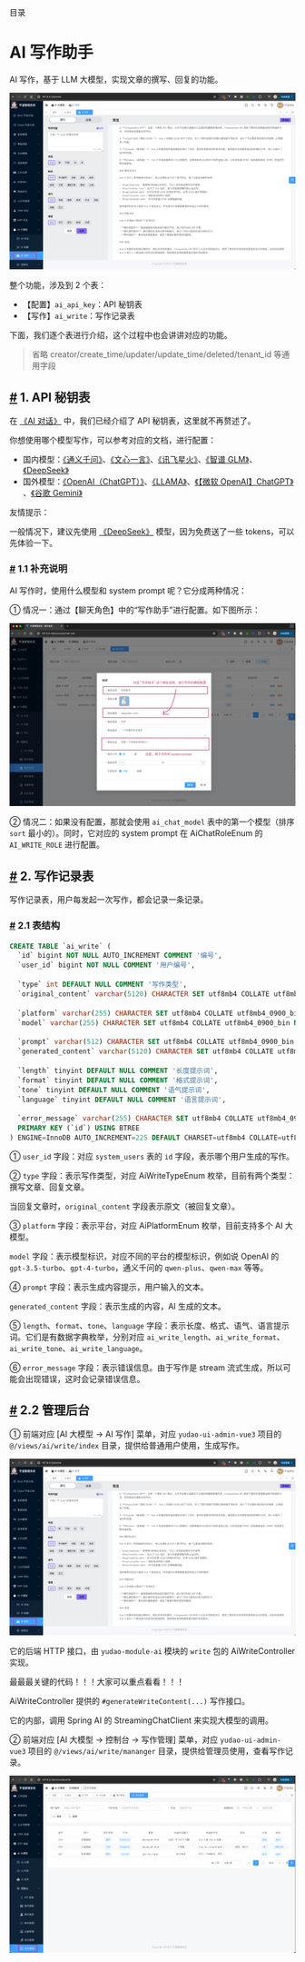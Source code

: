 目录

# AI 写作助手

AI 写作，基于 LLM 大模型，实现文章的撰写、回复的功能。

![AI 写作](./static/写作.png)

整个功能，涉及到 2 个表：

*   【配置】`ai_api_key`：API 秘钥表
*   【写作】`ai_write`：写作记录表

下面，我们逐个表进行介绍，这个过程中也会讲讲对应的功能。

> 省略 creator/create\_time/updater/update\_time/deleted/tenant\_id 等通用字段

## [#](#_1-api-秘钥表) 1. API 秘钥表

在 [《AI 对话》](/ai/chat/) 中，我们已经介绍了 API 秘钥表，这里就不再赘述了。

你想使用哪个模型写作，可以参考对应的文档，进行配置：

*   国内模型：[《通义千问》](/ai/tongyi)、[《文心一言》](/ai/yiyan)、[《讯飞星火》](/ai/xinghuo)、[《智谱 GLM》](/ai/glm)、[《DeepSeek》](/ai/deep-seek)
*   国外模型：[《OpenAI（ChatGPT）》](/ai/openai)、[《LLAMA》](/ai/llama)、[《【微软 OpenAI】ChatGPT》](/ai/azure-openai) 、[《谷歌 Gemini》](/ai/gemini)

友情提示：

一般情况下，建议先使用 [《DeepSeek》](/ai/deep-seek) 模型，因为免费送了一些 tokens，可以先体验一下。

### [#](#_1-1-补充说明) 1.1 补充说明

AI 写作时，使用什么模型和 system prompt 呢？它分成两种情况：

① 情况一：通过【聊天角色】中的“写作助手”进行配置。如下图所示：

![AI 写作模型](./static/写作模型.png)

② 情况二：如果没有配置，那就会使用 `ai_chat_model` 表中的第一个模型（排序 `sort` 最小的）。同时，它对应的 system prompt 在 AiChatRoleEnum 的 `AI_WRITE_ROLE` 进行配置。

## [#](#_2-写作记录表) 2. 写作记录表

写作记录表，用户每发起一次写作，都会记录一条记录。

### [#](#_2-1-表结构) 2.1 表结构

```sql
CREATE TABLE `ai_write` (
  `id` bigint NOT NULL AUTO_INCREMENT COMMENT '编号',
  `user_id` bigint NOT NULL COMMENT '用户编号',
  
  `type` int DEFAULT NULL COMMENT '写作类型',
  `original_content` varchar(5120) CHARACTER SET utf8mb4 COLLATE utf8mb4_0900_bin DEFAULT NULL COMMENT '原文',
  
  `platform` varchar(255) CHARACTER SET utf8mb4 COLLATE utf8mb4_0900_bin NOT NULL COMMENT '平台',
  `model` varchar(255) CHARACTER SET utf8mb4 COLLATE utf8mb4_0900_bin NOT NULL COMMENT '模型',
  
  `prompt` varchar(512) CHARACTER SET utf8mb4 COLLATE utf8mb4_0900_bin NOT NULL COMMENT '生成内容提示',
  `generated_content` varchar(5120) CHARACTER SET utf8mb4 COLLATE utf8mb4_0900_bin DEFAULT NULL COMMENT '生成的内容',
  
  `length` tinyint DEFAULT NULL COMMENT '长度提示词',
  `format` tinyint DEFAULT NULL COMMENT '格式提示词',
  `tone` tinyint DEFAULT NULL COMMENT '语气提示词',
  `language` tinyint DEFAULT NULL COMMENT '语言提示词',
  
  `error_message` varchar(255) CHARACTER SET utf8mb4 COLLATE utf8mb4_0900_bin DEFAULT NULL COMMENT '错误信息',
  PRIMARY KEY (`id`) USING BTREE
) ENGINE=InnoDB AUTO_INCREMENT=225 DEFAULT CHARSET=utf8mb4 COLLATE=utf8mb4_0900_bin COMMENT='AI 写作表';

```

① `user_id` 字段：对应 `system_users` 表的 `id` 字段，表示哪个用户生成的写作。

② `type` 字段：表示写作类型，对应 AiWriteTypeEnum 枚举，目前有两个类型：撰写文章、回复文章。

当回复文章时，`original_content` 字段表示原文（被回复文章）。

③ `platform` 字段：表示平台，对应 AiPlatformEnum 枚举，目前支持多个 AI 大模型。

`model` 字段：表示模型标识，对应不同的平台的模型标识，例如说 OpenAI 的 `gpt-3.5-turbo`、`gpt-4-turbo`，通义千问的 `qwen-plus`、`qwen-max` 等等。

④ `prompt` 字段：表示生成内容提示，用户输入的文本。

`generated_content` 字段：表示生成的内容，AI 生成的文本。

⑤ `length`、`format`、`tone`、`language` 字段：表示长度、格式、语气、语言提示词。它们是有数据字典枚举，分别对应 `ai_write_length`、`ai_write_format`、`ai_write_tone`、`ai_write_language`。

⑥ `error_message` 字段：表示错误信息。由于写作是 stream 流式生成，所以可能会出现错误，这时会记录错误信息。

## [#](#_2-2-管理后台) 2.2 管理后台

① 前端对应 \[AI 大模型 -> AI 写作\] 菜单，对应 `yudao-ui-admin-vue3` 项目的 `@/views/ai/write/index` 目录，提供给普通用户使用，生成写作。

![写作](./static/写作.png)

它的后端 HTTP 接口，由 `yudao-module-ai` 模块的 `write` 包的 AiWriteController 实现。

最最最关键的代码！！！大家可以重点看看！！！

AiWriteController 提供的 `#generateWriteContent(...)` 写作接口。

它的内部，调用 Spring AI 的 StreamingChatClient 来实现大模型的调用。

② 前端对应 \[AI 大模型 -> 控制台 -> 写作管理\] 菜单，对应 `yudao-ui-admin-vue3` 项目的 `@/views/ai/write/mananger` 目录，提供给管理员使用，查看写作记录。

![写作管理](./static/写作管理.png)